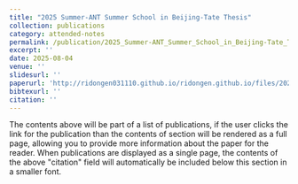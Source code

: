 ```yaml
---
title: "2025 Summer-ANT Summer School in Beijing-Tate Thesis"
collection: publications
category: attended-notes
permalink: /publication/2025_Summer-ANT_Summer_School_in_Beijing-Tate_Thesis
excerpt: ''
date: 2025-08-04
venue: ''
slidesurl: ''
paperurl: 'http://ridongen031110.github.io/ridongen.github.io/files/2025-ANT-Summer-School-Tate-Thesis-Latex-Note.pdf'
bibtexurl: ''
citation: ''
---
```

The contents above will be part of a list of publications, if the user clicks the link for the publication than the contents of section will be rendered as a full page, allowing you to provide more information about the paper for the reader. When publications are displayed as a single page, the contents of the above "citation" field will automatically be included below this section in a smaller font.
